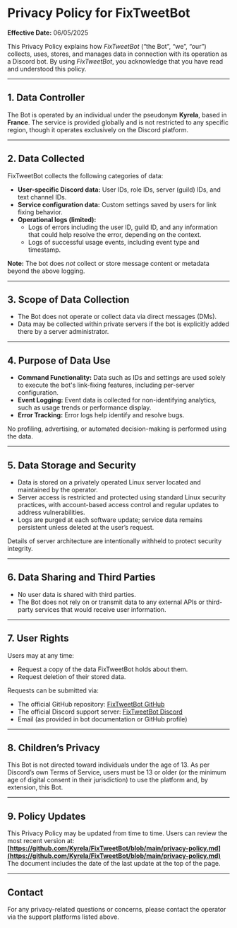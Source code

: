 # Privacy Policy for FixTweetBot
**Effective Date:** 06/05/2025

This Privacy Policy explains how *FixTweetBot* (“the Bot”, “we”, “our”) collects, uses, stores, and manages data in connection with its operation as a Discord bot. By using *FixTweetBot*, you acknowledge that you have read and understood this policy.

---

## 1. Data Controller
The Bot is operated by an individual under the pseudonym **Kyrela**, based in **France**. The service is provided globally and is not restricted to any specific region, though it operates exclusively on the Discord platform.

---

## 2. Data Collected

FixTweetBot collects the following categories of data:

- **User-specific Discord data:** User IDs, role IDs, server (guild) IDs, and text channel IDs.
- **Service configuration data:** Custom settings saved by users for link fixing behavior.
- **Operational logs (limited):**
  - Logs of errors including the user ID, guild ID, and any information that could help resolve the error, depending on the context.
  - Logs of successful usage events, including event type and timestamp.

**Note:** The bot does *not* collect or store message content or metadata beyond the above logging.

---

## 3. Scope of Data Collection

- The Bot does not operate or collect data via direct messages (DMs).
- Data may be collected within private servers if the bot is explicitly added there by a server administrator.

---

## 4. Purpose of Data Use

- **Command Functionality:** Data such as IDs and settings are used solely to execute the bot's link-fixing features, including per-server configuration.
- **Event Logging:** Event data is collected for non-identifying analytics, such as usage trends or performance display.
- **Error Tracking:** Error logs help identify and resolve bugs.

No profiling, advertising, or automated decision-making is performed using the data.

---

## 5. Data Storage and Security

- Data is stored on a privately operated Linux server located and maintained by the operator.
- Server access is restricted and protected using standard Linux security practices, with account-based access control and regular updates to address vulnerabilities.
- Logs are purged at each software update; service data remains persistent unless deleted at the user’s request.

Details of server architecture are intentionally withheld to protect security integrity.

---

## 6. Data Sharing and Third Parties

- No user data is shared with third parties.
- The Bot does not rely on or transmit data to any external APIs or third-party services that would receive user information.

---

## 7. User Rights

Users may at any time:

- Request a copy of the data FixTweetBot holds about them.
- Request deletion of their stored data.

Requests can be submitted via:

- The official GitHub repository: [FixTweetBot GitHub](https://github.com/Kyrela/FixTweetBot)
- The official Discord support server: [FixTweetBot Discord](https://discord.gg/3ej9JrkF3U)
- Email (as provided in bot documentation or GitHub profile)

---

## 8. Children’s Privacy

This Bot is not directed toward individuals under the age of 13. As per Discord’s own Terms of Service, users must be 13 or older (or the minimum age of digital consent in their jurisdiction) to use the platform and, by extension, this Bot.

---

## 9. Policy Updates

This Privacy Policy may be updated from time to time. Users can review the most recent version at:  
**[https://github.com/Kyrela/FixTweetBot/blob/main/privacy-policy.md](https://github.com/Kyrela/FixTweetBot/blob/main/privacy-policy.md)**  
The document includes the date of the last update at the top of the page.

---

## Contact

For any privacy-related questions or concerns, please contact the operator via the support platforms listed above.
